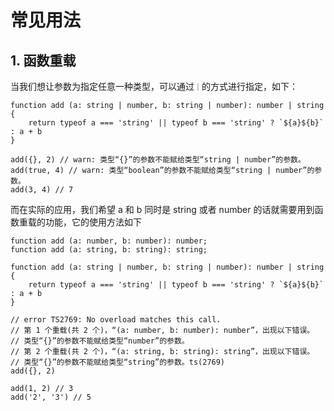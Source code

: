 # 常见用法

## 1. 函数重载

当我们想让参数为指定任意一种类型，可以通过```｜```的方式进行指定，如下：

```[ts]
function add (a: string | number, b: string | number): number | string {
    return typeof a === 'string' || typeof b === 'string' ? `${a}${b}` : a + b
}

add({}, 2) // warn: 类型“{}”的参数不能赋给类型“string | number”的参数。
add(true, 4) // warn: 类型“boolean”的参数不能赋给类型“string | number”的参数。
add(3, 4) // 7
```

而在实际的应用，我们希望 a 和 b 同时是 string 或者 number 的话就需要用到函数重载的功能，它的使用方法如下

```[ts]
function add (a: number, b: number): number;
function add (a: string, b: string): string; 

function add (a: string | number, b: string | number): number | string {
    return typeof a === 'string' || typeof b === 'string' ? `${a}${b}` : a + b
}

// error TS2769: No overload matches this call.
// 第 1 个重载(共 2 个)，“(a: number, b: number): number”，出现以下错误。
// 类型“{}”的参数不能赋给类型“number”的参数。
// 第 2 个重载(共 2 个)，“(a: string, b: string): string”，出现以下错误。
// 类型“{}”的参数不能赋给类型“string”的参数。ts(2769)
add({}, 2) 

add(1, 2) // 3
add('2', '3') // 5
```